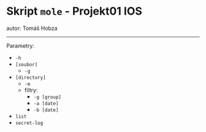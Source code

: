 # Skript `mole` - Projekt01 IOS

autor: Tomáš Hobza

------

Parametry:

- `-h`
- `[soubor]`
  - `-g`
- `[directory]`
  - `-m`
  - filtry:
    - `-g [group]`
    - `-a [date]`
    - `-b [date]`
- `list`
- `secret-log`